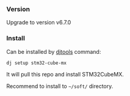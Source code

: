 ### Version

Upgrade to version v6.7.0

### Install

Can be installed by [djtools](https://github.com/dj-zhou/djtools) command:

```bash
dj setup stm32-cube-mx
```

It will pull this repo and install STM32CubeMX.

Recommend to install to `~/soft/` directory.

